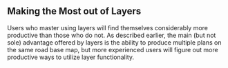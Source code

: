 ## Making the Most out of Layers 

Users who master using layers will find themselves considerably more productive than those who do not. As described earlier, the main (but not sole) advantage offered by layers is the ability to produce multiple plans on the same road base map, but more experienced users will figure out more productive ways to utilize layer functionality.
